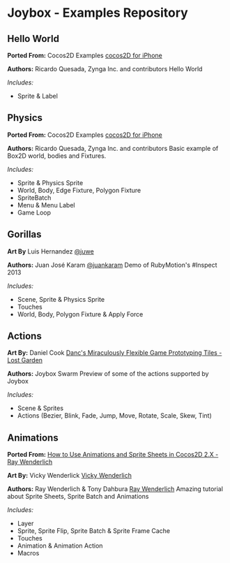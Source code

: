 # Joybox - Examples Repository

## Hello World
**Ported From:** Cocos2D Examples [cocos2D for iPhone](http://www.cocos2d-iphone.org)

**Authors:** Ricardo Quesada, Zynga Inc. and contributors
Hello World

*Includes:*

* Sprite & Label


## Physics
**Ported From:** Cocos2D Examples [cocos2D for iPhone](http://www.cocos2d-iphone.org)

**Authors:** Ricardo Quesada, Zynga Inc. and contributors
Basic example of Box2D world, bodies and Fixtures.

*Includes:*

* Sprite & Physics Sprite
* World, Body, Edge Fixture, Polygon Fixture
* SpriteBatch
* Menu & Menu Label
* Game Loop


## Gorillas
**Art By** Luis Hernandez [@juwe](https://twitter.com/juwe)

**Authors:** Juan José Karam [@juankaram](https://twitter.com/juankaram)
Demo of RubyMotion's #Inspect 2013

*Includes:*

* Scene, Sprite & Physics Sprite
* Touches
* World, Body, Polygon Fixture & Apply Force


## Actions
**Art By:** Daniel Cook [Danc's Miraculously Flexible Game Prototyping Tiles - Lost Garden](http://www.lostgarden.com/2007/05/dancs-miraculously-flexible-game.html)

**Authors:** Joybox Swarm
Preview of some of the actions supported by Joybox

*Includes:*

* Scene & Sprites
* Actions (Bezier, Blink, Fade, Jump, Move, Rotate, Scale, Skew, Tint)

## Animations 
**Ported From:** [How to Use Animations and Sprite Sheets in Cocos2D 2.X - Ray Wenderlich](http://www.raywenderlich.com/32045/how-to-use-animations-and-sprite-sheets-in-cocos2d-2-x)

**Art By:** Vicky Wenderlick [Vicky Wenderlich](http://www.vickiwenderlich.com)

**Authors:** Ray Wenderlich & Tony Dahbura [Ray Wenderlich](http://www.raywenderlich.com/32045/how-to-use-animations-and-sprite-sheets-in-cocos2d-2-x)
Amazing tutorial about Sprite Sheets, Sprite Batch and Animations

*Includes:*

* Layer
* Sprite, Sprite Flip, Sprite Batch & Sprite Frame Cache
* Touches
* Animation & Animation Action
* Macros 
